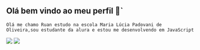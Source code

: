 ## Olá bem vindo ao meu perfil 👋`

` Olá me chamo Ruan estudo na escola Maria Lúcia Padovani de Oliveira,sou estudante da alura e estou me desenvolvendo em JavaScript `

![](https://media.tenor.com/hUv4nCPee_QAAAAi/tetr4campe%C3%A3o.gif)
![](https://media1.tenor.com/m/THa7zeXR8LYAAAAC/neymar-ney.gif)
